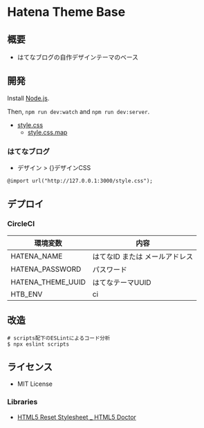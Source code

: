 # Hatena Theme Base


## 概要

- はてなブログの自作デザインテーマのベース


## 開発
Install [Node.js](https://nodejs.org/ja/).

Then, ```npm run dev:watch``` and ```npm run dev:server```.

- [style.css](http://127.0.0.1:3000/style.css)
  - [style.css.map](http://127.0.0.1:3000/style.css.map)

### はてなブログ
- デザイン > {}デザインCSS

```
@import url("http://127.0.0.1:3000/style.css");
```


## デプロイ

### CircleCI
| 環境変数          | 内容                           |
| ----------------- | ------------------------------ |
| HATENA_NAME       | はてなID または メールアドレス |
| HATENA_PASSWORD   | パスワード                     |
| HATENA_THEME_UUID | はてなテーマUUID               |
| HTB_ENV           | ci                             |


## 改造
```shell
# scripts配下のESLintによるコード分析
$ npx eslint scripts
```


## ライセンス

- MIT License

### Libraries
- [HTML5 Reset Stylesheet _ HTML5 Doctor](http://html5doctor.com/html-5-reset-stylesheet/)
